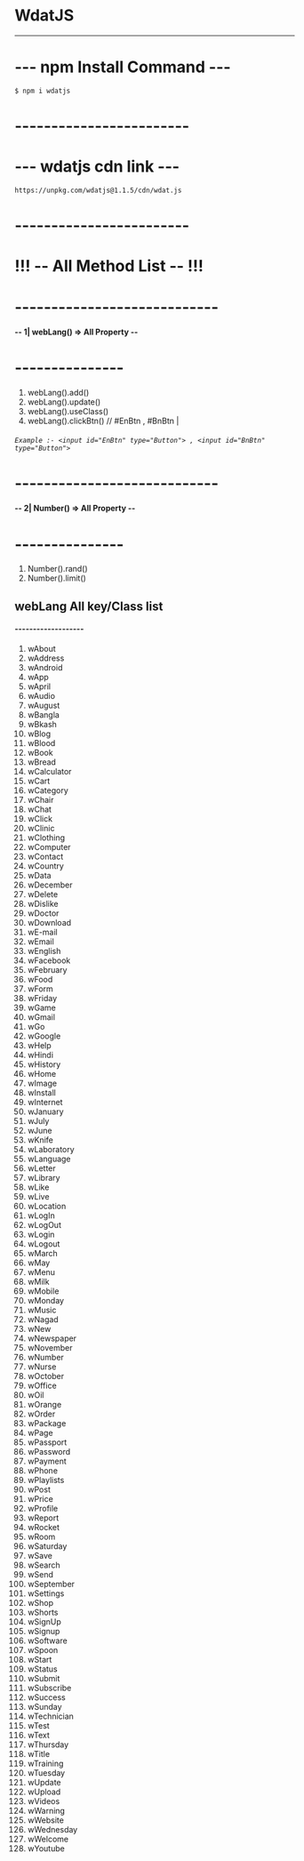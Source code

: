 # WdatJS 
---------------
# --- npm Install Command ---
`$ npm i wdatjs`
# ------------------------
# --- wdatjs cdn link ---
`https://unpkg.com/wdatjs@1.1.5/cdn/wdat.js`
# ------------------------
# !!! -- All Method List -- !!!
# ----------------------------
#### -- 1| webLang() => All Property --
# ---------------
1. webLang().add()
1. webLang().update()
2. webLang().useClass()
3. webLang().clickBtn() // #EnBtn , #BnBtn | 
###### `Example :- <input id="EnBtn" type="Button"> , <input id="BnBtn" type="Button">`
# ----------------------------
#### -- 2| Number() => All Property --
# ---------------
1. Number().rand()
2. Number().limit()

## webLang All key/Class list
#### -------------------


1. wAbout
2. wAddress
3. wAndroid
4. wApp
5. wApril
6. wAudio
7. wAugust
8. wBangla
9. wBkash
10. wBlog
11. wBlood
12. wBook
13. wBread
14. wCalculator
15. wCart
16. wCategory
17. wChair
18. wChat
19. wClick
20. wClinic
21. wClothing
22. wComputer
23. wContact
24. wCountry
25. wData
26. wDecember
27. wDelete
28. wDislike
29. wDoctor
30. wDownload
31. wE-mail
32. wEmail
33. wEnglish
34. wFacebook
35. wFebruary
36. wFood
37. wForm
38. wFriday
39. wGame
40. wGmail
41. wGo
42. wGoogle
43. wHelp
44. wHindi
45. wHistory
46. wHome
47. wImage
48. wInstall
49. wInternet
50. wJanuary
51. wJuly
52. wJune
53. wKnife
54. wLaboratory
55. wLanguage
56. wLetter
57. wLibrary
58. wLike
59. wLive
60. wLocation
61. wLogIn
62. wLogOut
63. wLogin
64. wLogout
65. wMarch
66. wMay
67. wMenu
68. wMilk
69. wMobile
70. wMonday
71. wMusic
72. wNagad
73. wNew
74. wNewspaper
75. wNovember
76. wNumber
77. wNurse
78. wOctober
79. wOffice
80. wOil
81. wOrange
82. wOrder
83. wPackage
84. wPage
85. wPassport
86. wPassword
87. wPayment
88. wPhone
89. wPlaylists
90. wPost
91. wPrice
92. wProfile
93. wReport
94. wRocket
95. wRoom
96. wSaturday
97. wSave
98. wSearch
99. wSend
100. wSeptember
101. wSettings
102. wShop
103. wShorts
104. wSignUp
105. wSignup
106. wSoftware
107. wSpoon
108. wStart
109. wStatus
110. wSubmit
111. wSubscribe
112. wSuccess
113. wSunday
114. wTechnician
115. wTest
116. wText
117. wThursday
118. wTitle
119. wTraining
120. wTuesday
121. wUpdate
122. wUpload
123. wVideos
124. wWarning
125. wWebsite
126. wWednesday
127. wWelcome
128. wYoutube

